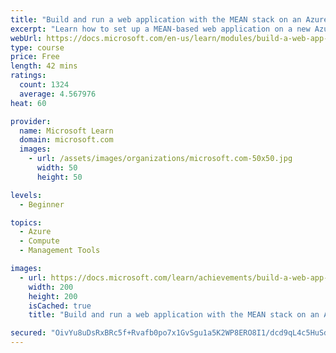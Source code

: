 ```yaml
---
title: "Build and run a web application with the MEAN stack on an Azure Linux virtual machine"
excerpt: "Learn how to set up a MEAN-based web application on a new Azure Linux virtual machine."
webUrl: https://docs.microsoft.com/en-us/learn/modules/build-a-web-app-with-mean-on-a-linux-vm/
type: course
price: Free
length: 42 mins
ratings:
  count: 1324
  average: 4.567976
heat: 60

provider:
  name: Microsoft Learn
  domain: microsoft.com
  images:
    - url: /assets/images/organizations/microsoft.com-50x50.jpg
      width: 50
      height: 50

levels:
  - Beginner

topics:
  - Azure
  - Compute
  - Management Tools

images:
  - url: https://docs.microsoft.com/learn/achievements/build-a-web-app-with-mean-on-a-linux-vm-social.png
    width: 200
    height: 200
    isCached: true
    title: "Build and run a web application with the MEAN stack on an Azure Linux virtual machine"

secured: "OivYu8uDsRxBRc5f+Rvafb0po7x1GvSgu1a5K2WP8ERO8I1/dcd9qL4c5HuSdjTSmlAyc92eWsTM7xF6z7sC/9j8n5/IVZVLCS/mWF5gdgUJKavHm9vFBIgukKdeO51zd0JQh+vlqk+N94ceUHi6xxfla/jVgy2vlmdPewMD8pu13YtK2vAXik668NP25G2gm0zgcwfIHljdufRA3+1W/golfTZccOVpHkkQj4C41TxjExrNKwnujzuVIHDT8t3uyrkglFFKFvr+SVsyXzND3HhLC5pj7gWlwIQXhKy86n6eUHgR1sVkv6ouF2qqYYMXItq+jwEQEhHXWrj1WDjtAA767HJK40DaxC39ASf/VzMJBUo0Zs98S5HaEf+3FiBNn7IailOzmCZkjeoXAuqOig==;J+azamg7RKrtfsTWsjT1Dw=="
---
```


